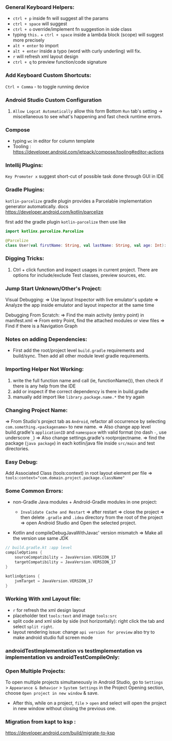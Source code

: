 ### General Keyboard Helpers:
- `ctrl + p` inside fn will suggest all the params
- `ctrl + space` will suggest
- `ctrl + o` override/implement fn suggestion in side class
- typing `this.` + `ctrl + space` inside a lambda block (scope) will suggest more precisely
- `alt + enter` to import
- `alt + enter` inside a typo (word with curly underling) will fix.
- `r` will refresh xml layout design
- `ctrl + q` to preview function/code signature

### Add Keyboard Custom Shortcuts:
`Ctrl + Comma` - to toggle running device
### Android Studio Custom Configuration
1. `Allow Logcat Automatically` allow this form Bottom `Run` tab's setting -> miscellaneous to see what's happening and fast check runtime errors.
### Compose
- typing `wc` in editor for column template
- Tooling : https://developer.android.com/jetpack/compose/tooling#editor-actions
### Intellij Plugins:
`Key Promoter x` suggest short-cut of possible task done through GUI in IDE 
### Gradle Plugins:
`kotlin-parcelize` gradle plugin provides a Parcelable implementation generator automatically. docs https://developer.android.com/kotlin/parcelize

first add the gradle plugin `kotlin-parcelize` then use like
```kotlin
import kotlinx.parcelize.Parcelize

@Parcelize
class User(val firstName: String, val lastName: String, val age: Int): Parcelable
```

### Digging Tricks:
1. Ctrl + click function and inspect usages in current project. There are options for include/exclude Test classes, preview sources, etc. 

### Jump Start Unknown/Other's Project:
Visual Debugging: 
=> Use layout Inspector with live emulator's update
=> Analyze the app inside emulator and layout inspector at the same time

Debugging From Scratch:
=> Find the main activity (entry point) in manifest.xml
=> From entry Point, find the attached modules or view files
=> Find if there is a Navigation Graph

### Notes on adding Dependencies:
* First add the root/project level `build.gradle` requirements and build/sync. Then add all other module level gradle requirements.

### Importing Helper Not Working:
1. write the full function name and call (ie, functionName()), then check if there is any help from the IDE
2. add or inspect if the correct dependency is there in build.gradle
3. manually add import like `library.package.name.*` the try again

### Changing Project Name:
=> From Studio's project tab as `Android`, refactor all occurrence by selecting `com.something.<packagename>` to new name. 
=> Also change app level build.gradle's `applicationID` and `namespace` with valid format (no dash `-`, use underscore `_`)
=> Also change settings.gradle's rootprojectname. 
=> find the package (`java package`) in each kotlin/java file inside `src/main` and test directories.

### Easy Debug:
Add Associated Class (tools:context) in root layout element per file => `tools:context="com.domain.project.package.className"`

### Some Common Errors:
* non-Gradle Java modules + Android-Gradle modules in one project:
    - `Invalidate Cache and Restart` => after restart => close the project => then delete `.gradle` and `.idea` directory from the root of the project => open Android Studio and Open the selected project.

* Kotlin and compileDebugJavaWithJavac' version mismatch => Make all the version use same JDK
```kotlin
// build.gradle.kt :app level
compileOptions {
    sourceCompatibility = JavaVersion.VERSION_17
    targetCompatibility = JavaVersion.VERSION_17
}

kotlinOptions {
    jvmTarget = JavaVersion.VERSION_17
}
```

### Working With xml Layout file:
- `r` for refresh the xml design layout
- placeholder text `tools:text` and image `tools:src`
- split code and xml side by side (not horizontally): right click the tab and select `split right`.
- layout rendering issue: change `api version for preview` also try to make android studio full screen mode
### androidTestImplementation vs testImplementation vs implementation vs androidTestCompileOnly:


### Open Multiple Projects:
To open multiple projects simultaneously in Android Studio, go to `Settings` > `Appearance & Behavior` > `System Settings`
in the Project Opening section, choose `Open project in new window` & save.
* After this, while on a project, `file` > `open` and select will open the project in new window without closing the previous one.


### Migration from kapt to ksp :
https://developer.android.com/build/migrate-to-ksp